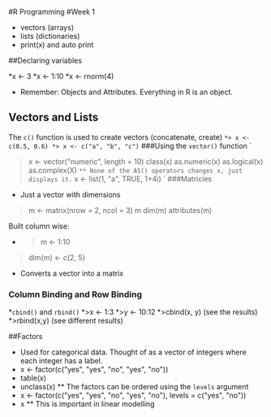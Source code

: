 #R Programming
#Week 1

* vectors (arrays)
* lists (dictionaries)
* print(x) and auto print 

##Declaring variables

*x <- 3
*x <- 1:10
*x <- rnorm(4)

* Remember: Objects and Attributes. Everything in R is an object.

## Vectors and Lists
The `c()` function is used to create vectors (concatenate, create)
`
*> x <- c(0.5, 0.6)
*> x <- c("a", "b", "c")
`
###Using the `vector()` function
`
> x <- vector("numeric", length = 10)
> class(x)
> as.numeric(x)
> as.logical(x)
> as.complex(X)
`
** None of the AS() operators changes x, just displays it.
`
> x <- list(1, "a", TRUE, 1+4i)
`
###Matricies
* Just a vector with dimensions
> m <- matrix(nrow = 2, ncol = 3)
> m
> dim(m)
> attributes(m)

Built column wise:
* > m <- 1:10

> dim(m) <- c(2, 5)
* Converts a vector into a matrix

### Column Binding and Row Binding
*`cbind()` and `rbind()`
*>x <- 1:3
*>y <- 10:12
*>cbind(x, y) (see the results)
*>rbind(x,y) (see different results)

##Factors
* Used for categorical data. Thought of as a vector of integers where each integer has a label.
* x <- factor(c("yes", "yes", "no", "yes", "no"))
* table(x)
* unclass(x)
** The factors can be ordered using the `levels` argument
* x <- factor(c("yes", "yes", "no", "yes", "no"), levels = c("yes", "no"))
* x
** This is important in linear modelling
